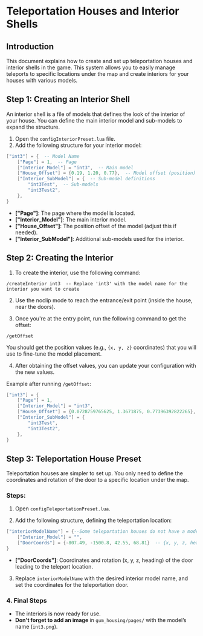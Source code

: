 # Teleportation Houses and Interior Shells

## Introduction

This document explains how to create and set up teleportation houses and interior shells in the game. This system allows you to easily manage teleports to specific locations under the map and create interiors for your houses with various models.

## Step 1: Creating an Interior Shell

An interior shell is a file of models that defines the look of the interior of your house. You can define the main interior model and sub-models to expand the structure.

1. Open the `configInteriorPreset.lua` file.
2. Add the following structure for your interior model:

```lua
["int3"] = {  -- Model Name
    ["Page"] = 1,  -- Page
    ["Interior_Model"] = "int3",  -- Main model
    ["House_Offset"] = {0.19, 1.20, 0.77},  -- Model offset (position)
    ["Interior_SubModel"] = {  -- Sub-model definitions
        "int3Test",  -- Sub-models
        "int3Test2",
    },
}
```

- **["Page"]**: The page where the model is located.
- **["Interior_Model"]**: The main interior model.
- **["House_Offset"]**: The position offset of the model (adjust this if needed).
- **["Interior_SubModel"]**: Additional sub-models used for the interior.

## Step 2: Creating the Interior

1. To create the interior, use the following command:

```
/createInterior int3  -- Replace 'int3' with the model name for the interior you want to create
```

2. Use the noclip mode to reach the entrance/exit point (inside the house, near the doors).

3. Once you're at the entry point, run the following command to get the offset:

```
/getOffset
```

You should get the position values (e.g., `{x, y, z}` coordinates) that you will use to fine-tune the model placement.

4. After obtaining the offset values, you can update your configuration with the new values.

Example after running `/getOffset`:

```lua
["int3"] = {
    ["Page"] = 1,
    ["Interior_Model"] = "int3",
    ["House_Offset"] = {0.0728759765625, 1.3671875, 0.77396392822265},
    ["Interior_SubModel"] = {
        "int3Test",
        "int3Test2",
    },
}
```

## Step 3: Teleportation House Preset

Teleportation houses are simpler to set up. You only need to define the coordinates and rotation of the door to a specific location under the map.

### Steps:

1. Open `configTeleportationPreset.lua`.

2. Add the following structure, defining the teleportation location:

```lua
["interiorModelName"] = {--Some teleportation houses do not have a model. For example, you can write here "Tleeportublackwater" practically doesn't matter what is here.
    ["Interior_Model"] = "",
    ["DoorCoords"] = {-807.49, -1500.8, 42.55, 68.81}  -- {x, y, z, heading}
}
```

- **["DoorCoords"]**: Coordinates and rotation (x, y, z, heading) of the door leading to the teleport location.

3. Replace `interiorModelName` with the desired interior model name, and set the coordinates for the teleportation door.

### 4. Final Steps
- The interiors is now ready for use.
- **Don't forget to add an image** in `gum_housing/pages/` with the model’s name (`int3.png`).

